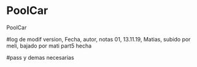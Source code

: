 # PoolCar
PoolCar

#log de modif 
version, Fecha, autor, notas
01, 13.11.19, Matias, subido por meli, bajado por mati part5 hecha

#pass y demas necesarias
